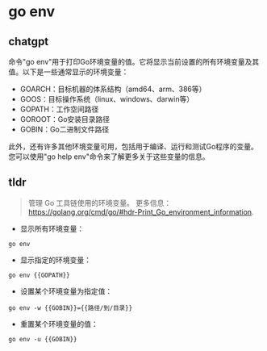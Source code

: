 # go env 
## chatgpt 
命令"go env"用于打印Go环境变量的值。它将显示当前设置的所有环境变量及其值。以下是一些通常显示的环境变量：

- GOARCH：目标机器的体系结构（amd64、arm、386等）
- GOOS：目标操作系统（linux、windows、darwin等）
- GOPATH：工作空间路径
- GOROOT：Go安装目录路径
- GOBIN：Go二进制文件路径

此外，还有许多其他环境变量可用，包括用于编译、运行和测试Go程序的变量。您可以使用"go help env"命令来了解更多关于这些变量的信息。 

## tldr 
 
> 管理 Go 工具链使用的环境变量。
> 更多信息：<https://golang.org/cmd/go/#hdr-Print_Go_environment_information>.

- 显示所有环境变量：

`go env`

- 显示指定的环境变量：

`go env {{GOPATH}}`

- 设置某个环境变量为指定值：

`go env -w {{GOBIN}}={{路径/到/目录}}`

- 重置某个环境变量的值：

`go env -u {{GOBIN}}`
